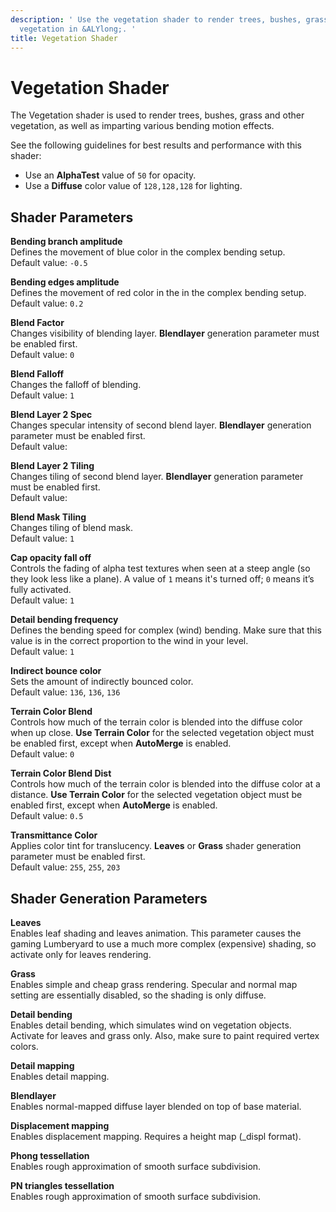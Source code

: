 ```yaml
---
description: ' Use the vegetation shader to render trees, bushes, grass, and other
  vegetation in &ALYlong;. '
title: Vegetation Shader
---
```

# Vegetation Shader<a name="shader-ref-vegetation"></a>

The Vegetation shader is used to render trees, bushes, grass and other vegetation, as well as imparting various bending motion effects\.

See the following guidelines for best results and performance with this shader:
+ Use an **AlphaTest** value of `50` for opacity\.
+ Use a **Diffuse** color value of `128,128,128` for lighting\.

## Shader Parameters<a name="shader-ref-vegetation-shader-parameters"></a>

**Bending branch amplitude**  
Defines the movement of blue color in the complex bending setup\.  
Default value: `-0.5`

**Bending edges amplitude**  
Defines the movement of red color in the in the complex bending setup\.  
Default value: `0.2`

**Blend Factor**  
Changes visibility of blending layer\. **Blendlayer** generation parameter must be enabled first\.  
Default value: `0`

**Blend Falloff**  
Changes the falloff of blending\.   
Default value: `1`

**Blend Layer 2 Spec**  
Changes specular intensity of second blend layer\. **Blendlayer** generation parameter must be enabled first\.  
Default value: 

**Blend Layer 2 Tiling**  
Changes tiling of second blend layer\. **Blendlayer** generation parameter must be enabled first\.  
Default value: 

**Blend Mask Tiling**  
Changes tiling of blend mask\.   
Default value: `1`

**Cap opacity fall off**  
Controls the fading of alpha test textures when seen at a steep angle \(so they look less like a plane\)\. A value of `1` means it's turned off; `0` means it’s fully activated\.   
Default value: `1`

**Detail bending frequency**  
Defines the bending speed for complex \(wind\) bending\. Make sure that this value is in the correct proportion to the wind in your level\.  
Default value: `1`

**Indirect bounce color**  
Sets the amount of indirectly bounced color\.   
Default value: `136`, `136`, `136`

**Terrain Color Blend**  
Controls how much of the terrain color is blended into the diffuse color when up close\. **Use Terrain Color** for the selected vegetation object must be enabled first, except when **AutoMerge** is enabled\.  
Default value: `0`

**Terrain Color Blend Dist**  
Controls how much of the terrain color is blended into the diffuse color at a distance\. **Use Terrain Color** for the selected vegetation object must be enabled first, except when **AutoMerge** is enabled\.   
Default value: `0.5`

**Transmittance Color**  
Applies color tint for translucency\. **Leaves** or **Grass** shader generation parameter must be enabled first\.  
Default value: `255`, `255`, `203`

## Shader Generation Parameters<a name="shader-ref-vegetation-shader-generation-parameters"></a>

**Leaves**  
Enables leaf shading and leaves animation\. This parameter causes the gaming Lumberyard to use a much more complex \(expensive\) shading, so activate only for leaves rendering\.

**Grass**  
Enables simple and cheap grass rendering\. Specular and normal map setting are essentially disabled, so the shading is only diffuse\.

**Detail bending**  
Enables detail bending, which simulates wind on vegetation objects\. Activate for leaves and grass only\. Also, make sure to paint required vertex colors\.

**Detail mapping**  
Enables detail mapping\. 

**Blendlayer**  
Enables normal\-mapped diffuse layer blended on top of base material\.

**Displacement mapping**  
Enables displacement mapping\. Requires a height map \(\_displ format\)\. 

**Phong tessellation**  
Enables rough approximation of smooth surface subdivision\. 

**PN triangles tessellation**  
Enables rough approximation of smooth surface subdivision\.